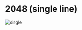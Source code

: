 # 2048 (single line)


![single](https://user-images.githubusercontent.com/85587286/201231358-1db6d41a-02a4-4cc1-bbb9-24f2a6b65fa3.jpeg)
